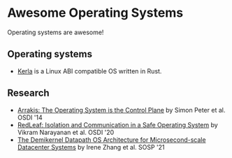 # Awesome Operating Systems

Operating systems are awesome!

## Operating systems

* [Kerla](https://github.com/nuta/kerla) is a Linux ABI compatible OS written in Rust.

## Research

* [Arrakis: The Operating System is the Control Plane](https://www.usenix.org/conference/osdi14/technical-sessions/presentation/peter) by Simon Peter et al. OSDI '14
* [RedLeaf: Isolation and Communication in a Safe Operating System](https://www.usenix.org/conference/osdi20/presentation/narayanan-vikram) by Vikram Narayanan et al. OSDI '20
* [The Demikernel Datapath OS Architecture for Microsecond-scale Datacenter Systems](https://irenezhang.net/papers/demikernel-sosp21.pdf) by Irene Zhang et al. SOSP '21
